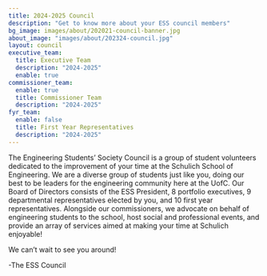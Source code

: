 ```yaml
---
title: 2024-2025 Council
description: "Get to know more about your ESS council members"
bg_image: images/about/202021-council-banner.jpg
about_image: "images/about/202324-council.jpg"
layout: council
executive_team:
  title: Executive Team
  description: "2024-2025"
  enable: true
commissioner_team:
  enable: true
  title: Commissioner Team
  description: "2024-2025"
fyr_team:
  enable: false
  title: First Year Representatives
  description: "2024-2025"
---
```


The Engineering Students’ Society Council is a group of student volunteers dedicated to the improvement of your time at the Schulich School of Engineering. We are a diverse group of students just like you, doing our best to be leaders for the engineering community here at the UofC. Our Board of Directors consists of the ESS President, 8 portfolio executives, 9 departmental representatives elected by you, and 10 first year representatives. Alongside our commissioners, we advocate on behalf of engineering students to the school, host social and professional events, and provide an array of services aimed at making your time at Schulich enjoyable!

We can’t wait to see you around!

-The ESS Council
